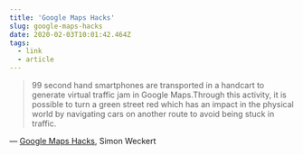 ```yaml
---
title: 'Google Maps Hacks'
slug: google-maps-hacks
date: 2020-02-03T10:01:42.464Z
tags:
  - link
  - article
---
```


> 99 second hand smartphones are transported in a handcart to generate virtual traffic jam in Google Maps.Through this activity, it is possible to turn a green street red which has an impact in the physical world by navigating cars on another route to avoid being stuck in traffic.

&mdash; [Google Maps Hacks](http://www.simonweckert.com/googlemapshacks.html), Simon Weckert